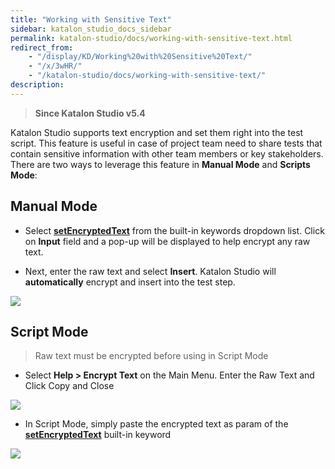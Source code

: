 ```yaml
---
title: "Working with Sensitive Text" 
sidebar: katalon_studio_docs_sidebar
permalink: katalon-studio/docs/working-with-sensitive-text.html 
redirect_from:
    - "/display/KD/Working%20with%20Sensitive%20Text/"
    - "/x/3wHR/"
    - "/katalon-studio/docs/working-with-sensitive-text/"
description: 
---
```

> **Since Katalon Studio v5.4**

Katalon Studio supports text encryption and set them right into the test script. This feature is useful in case of project team need to share tests that contain sensitive information with other team members or key stakeholders. There are two ways to leverage this feature in **Manual Mode** and **Scripts Mode**:

Manual Mode
-----------

*   Select [**setEncryptedText**](/display/KD/%5BWebUI%5D+Set+Encrypted+Text) from the built-in keywords dropdown list. Click on **Input** field and a pop-up will be displayed to help encrypt any raw text.  
      
    
*   Next, enter the raw text and select **Insert**. Katalon Studio will **automatically** encrypt and insert into the test step. 

![](../../images/katalon-studio/docs/working-with-sensitive-text/image2018-3-26-173A513A4.png)

Script Mode
-----------

> Raw text must be encrypted before using in Script Mode

*   Select **Help > Encrypt Text** on the Main Menu. Enter the Raw Text and Click Copy and Close

![](../../images/katalon-studio/docs/working-with-sensitive-text/image2018-3-26-173A523A37.png)

*   In Script Mode, simply paste the encrypted text as param of the **[setEncryptedText](/display/KD/%5BWebUI%5D+Set+Encrypted+Text)** built-in keyword

![](../../images/katalon-studio/docs/working-with-sensitive-text/image2018-4-2-143A553A30.png)